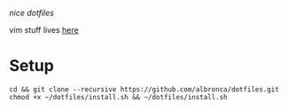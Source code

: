 _nice dotfiles_

vim stuff lives [here](https://github.com/albronca/.vim)

# Setup
```
cd && git clone --recursive https://github.com/albronca/dotfiles.git
chmod +x ~/dotfiles/install.sh && ~/dotfiles/install.sh
```
